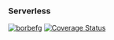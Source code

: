 ### Serverless

[![borbefg](https://circleci.com/gh/borbefg/serverless.svg?style=svg)](https://circleci.com/gh/borbefg/serverless)
[![Coverage Status](https://coveralls.io/repos/github/borbefg/serverless/badge.svg?branch=master)](https://coveralls.io/github/borbefg/serverless?branch=master)
